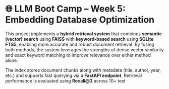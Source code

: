 # 🌐 LLM Boot Camp – Week 5: Embedding Database Optimization

This project implements a **hybrid retrieval system** that combines **semantic (vector) search** using **FAISS** with **keyword-based search** using **SQLite FTS5**, enabling more accurate and robust document retrieval. By fusing both methods, the system leverages the strengths of dense vector similarity and exact keyword matching to improve relevance over either method alone.

The index stores document chunks along with metadata (title, author, year, etc.) and supports fast querying via a **FastAPI endpoint**. Retrieval performance is evaluated using **Recall@3** across 10+ test